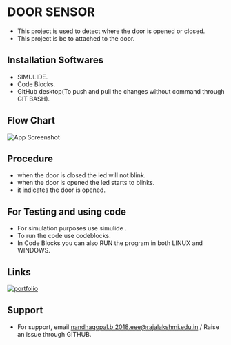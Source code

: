 # DOOR SENSOR 

*  This project is used to detect where the door is opened or closed.
*  This project is be to attached to the door.

## Installation Softwares

*   SIMULIDE.
*   Code Blocks.
*   GitHub desktop(To push and pull the changes without command through GIT BASH).

## Flow Chart


![App Screenshot](https://ibb.co/2Kg3cCG)


## Procedure

* when the door is closed the led will not blink.
* when the door is opened the led starts to blinks.
* it indicates the door is opened.

## For Testing and using code

* For simulation purposes use simulide .
* To run the code use codeblocks.
* In Code Blocks you can also RUN the program in both LINUX and WINDOWS.

## Links

[![portfolio](https://img.shields.io/badge/my_portfolio-000?style=for-the-badge&logo=ko-fi&logoColor=white)](https://github.com/Nandhagopal072/M2_Door-Sensor.git)

## Support

*   For support, email nandhagopal.b.2018.eee@rajalakshmi.edu.in / Raise an issue through GITHUB.